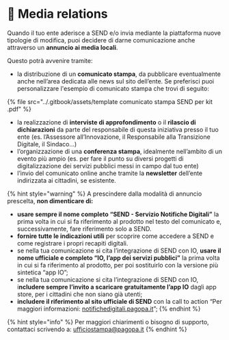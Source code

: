 # 📰 Media relations

Quando il tuo ente aderisce a SEND e/o invia mediante la piattaforma nuove tipologie di modifica, puoi decidere di darne comunicazione anche attraverso un **annuncio ai media locali**.

Questo potrà avvenire tramite:

* la distribuzione di un **comunicato stampa**, da pubblicare eventualmente anche nell’area dedicata alle news sul sito dell’ente. Se preferisci puoi personalizzare l'esempio di comunicato stampa che trovi di seguito:

{% file src="../.gitbook/assets/template comunicato stampa SEND per kit .pdf" %}

* la realizzazione di **interviste di approfondimento** o il **rilascio di dichiarazioni** da parte del responsabile di questa iniziativa presso il tuo ente (es. l’Assessore all’Innovazione, il Responsabile alla Transizione Digitale, il Sindaco…)
* l’organizzazione di una **conferenza stampa**, idealmente nell’ambito di un evento più ampio (es. per fare il punto su diversi progetti di digitalizzazione dei servizi pubblici messi in campo dal tuo ente)
* l’invio del comunicato online anche tramite la **newsletter** dell’ente indirizzata ai cittadini, se esistente.

{% hint style="warning" %}
A prescindere dalla modalità di annuncio prescelta, **non dimenticare di:**

* **usare sempre il nome completo “SEND - Servizio Notifiche Digitali”** la prima volta in cui si fa riferimento al prodotto nel testo del comunicato e, successivamente, fare riferimento solo a SEND.
* **fornire tutte le indicazioni utili** per scoprire come accedere a SEND e come registrare i propri recapiti digitali.&#x20;
* se nella tua comunicazione si cita l’integrazione di SEND con IO, **usare il nome ufficiale e completo “IO, l’app dei servizi pubblici”** la prima volta in cui si fa riferimento al prodotto, per poi sostituirlo con la versione più sintetica “app IO”;
* se nella tua comunicazione si cita l’integrazione di SEND con IO, i**ncludere sempre l’invito a scaricare gratuitamente l’app IO** dagli app store, per i cittadini che non siano già utenti;
* **includere il riferimento al sito ufficiale di SEND** con la call to action “Per maggiori informazioni: [notifichedigitali.pagopa.it](https://notifichedigitali.pagopa.it/)”;&#x20;
{% endhint %}

{% hint style="info" %}
Per maggiori chiarimenti o bisogno di supporto, contattaci scrivendo a: ufficiostampa@pagopa.it&#x20;
{% endhint %}
